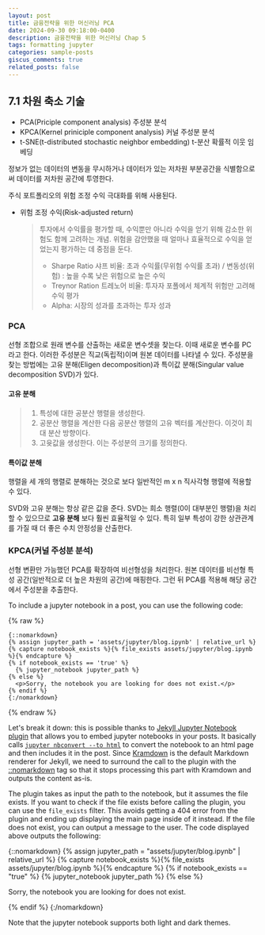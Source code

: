 ```yaml
---
layout: post
title: 금융전략을 위한 머신러닝 PCA
date: 2024-09-30 09:18:00-0400
description: 금융전략을 위한 머신러닝 Chap 5
tags: formatting jupyter
categories: sample-posts
giscus_comments: true
related_posts: false
---
```


## 7.1 차원 축소 기술
- PCA(Priciple component analysis) 주성분 분석
- KPCA(Kernel priniciple component analysis) 커널 주성분 분석
- t-SNE(t-distributed stochastic neighbor embedding) t-분산 확률적 이웃 임베딩

정보가 없는 데이터의 변동을 무시하거나 데이터가 있는 저차원 부분공간을 식별함으로써 데이터를 저차원 공간에 투영한다.

주식 포트폴리오의 위험 조정 수익 극대화를 위해 사용된다.
- 위험 조정 수익(Risk-adjusted return)
  > 투자에서 수익률을 평가할 때, 수익뿐만 아니라 수익을 얻기 위해 감소한 위험도 함께 고려하는 개념. 위험을 감안했을 때 얼마나 효율적으로 수익을 얻었는지 평가하는 데 중점을 둔다.
  > - Sharpe Ratio 샤프 비율: 초과 수익률(무위험 수익률 초과) / 변동성(위험) : 높을 수록 낮은 위험으로 높은 수익
  > - Treynor Ration 트레노어 비율: 투자자 포폴에서 체계적 위험만 고려해 수익 평가
  > - Alpha: 시장의 성과를 초과하는 투자 성과

### PCA
선형 조합으로 원래 변수를 산출하는 새로운 변수셋을 찾는다. 이때 새로운 변수를 PC라고 한다. 이러한 주성분은 직교(독립적)이며 원본 데이터를 나타낼 수 있다. 
주성분을 찾는 방법에는 고유 분해(Eligen decomposition)과 특이값 분해(Singular value decomposition SVD)가 있다. 

#### 고유 분해
> 1. 특성에 대한 공분산 행렬을 생성한다.
> 2. 공분산 행렬을 계산한 다음 공분산 행렬의 고유 벡터를 계산한다. 이것이 최대 분산 방향이다.
> 3. 고윳값을 생성한다. 이는 주성분의 크기를 정의한다.

#### 특이값 분해
행렬을 세 개의 행렬로 분해하는 것으로 보다 일반적인 m x n 직사각형 행렬에 적용할 수 있다. 

SVD와 고유 분해는 항상 같은 값을 준다. 
SVD는 희소 행렬(0이 대부분인 행렬)을 처리할 수 있으므로 **고유 분해** 보다 훨씬 효율적일 수 있다. 
특히 일부 특성이 강한 상관관계를 가질 때 더 좋은 수치 안정성을 산출한다. 


### KPCA(커널 주성분 분석)
선형 변환만 가능했던 PCA를 확장하여 비선형성을 처리한다.
원본 데이터를 비선형 특성 공간(일반적으로 더 높은 차원의 공간)에 매핑한다. 그런 뒤 PCA를 적용해 해당 공간에서 주성분을 추출한다. 





To include a jupyter notebook in a post, you can use the following code:

{% raw %}

```liquid
{::nomarkdown}
{% assign jupyter_path = 'assets/jupyter/blog.ipynb' | relative_url %}
{% capture notebook_exists %}{% file_exists assets/jupyter/blog.ipynb %}{% endcapture %}
{% if notebook_exists == 'true' %}
  {% jupyter_notebook jupyter_path %}
{% else %}
  <p>Sorry, the notebook you are looking for does not exist.</p>
{% endif %}
{:/nomarkdown}
```

{% endraw %}

Let's break it down: this is possible thanks to [Jekyll Jupyter Notebook plugin](https://github.com/red-data-tools/jekyll-jupyter-notebook) that allows you to embed jupyter notebooks in your posts. It basically calls [`jupyter nbconvert --to html`](https://nbconvert.readthedocs.io/en/latest/usage.html#convert-html) to convert the notebook to an html page and then includes it in the post. Since [Kramdown](https://jekyllrb.com/docs/configuration/markdown/) is the default Markdown renderer for Jekyll, we need to surround the call to the plugin with the [::nomarkdown](https://kramdown.gettalong.org/syntax.html#extensions) tag so that it stops processing this part with Kramdown and outputs the content as-is.

The plugin takes as input the path to the notebook, but it assumes the file exists. If you want to check if the file exists before calling the plugin, you can use the `file_exists` filter. This avoids getting a 404 error from the plugin and ending up displaying the main page inside of it instead. If the file does not exist, you can output a message to the user. The code displayed above outputs the following:

{::nomarkdown}
{% assign jupyter_path = "assets/jupyter/blog.ipynb" | relative_url %}
{% capture notebook_exists %}{% file_exists assets/jupyter/blog.ipynb %}{% endcapture %}
{% if notebook_exists == "true" %}
{% jupyter_notebook jupyter_path %}
{% else %}

<p>Sorry, the notebook you are looking for does not exist.</p>
{% endif %}
{:/nomarkdown}

Note that the jupyter notebook supports both light and dark themes.
